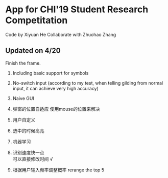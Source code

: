 # App for CHI'19 Student Research Competitation
Code by Xiyuan He
Collaborate with Zhuohao Zhang
## Updated on 4/20
Finish the frame.
1. Including basic support for symbols
2. No-switch input (according to my test, when telling gilding from normal input, it can achieve very high accuracy)
3. Naive GUI



1. 弹窗的位置自适应
    使用mouse的位置来解决
2. 用户自定义
3. 选中的时候高亮
4. 机器学习
5. 识别速度快一点  
    可以直接修改时间 √
6. 根据用户输入频率调整概率
    rerange the top 5
    